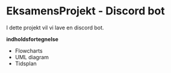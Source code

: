 # EksamensProjekt - Discord bot
I dette projekt vil vi lave en discord bot.

__indholdsfortegnelse__
* Flowcharts
* UML diagram
* Tidsplan

